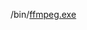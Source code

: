 /bin/[ffmpeg.exe](https://ffmpeg.zeranoe.com/builds/win64/static/ffmpeg-20180809-eb1860e-win64-static.zip)
